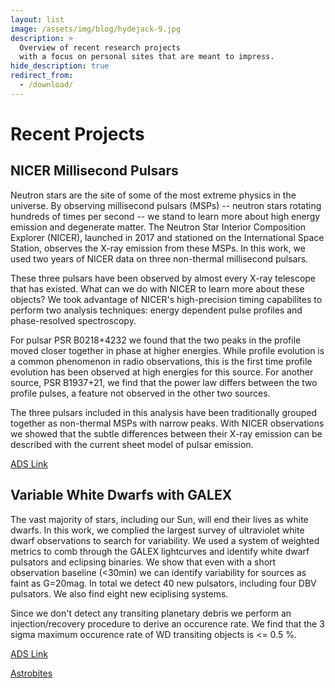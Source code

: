 ```yaml
---
layout: list
image: /assets/img/blog/hydejack-9.jpg
description: >
  Overview of recent research projects
  with a focus on personal sites that are meant to impress.
hide_description: true
redirect_from:
  - /download/
---
```


# Recent Projects

## NICER Millisecond Pulsars

Neutron stars are the site of some of the most extreme physics in the universe. By observing millisecond pulsars (MSPs) -- neutron stars rotating hundreds of times per second -- we stand to learn more about high energy emission and degenerate matter. The Neutron Star Interior Composition Explorer (NICER), launched in 2017 and stationed on the International Space Station, observes the X-ray emission from these MSPs. In this work, we used two years of NICER data on three non-thermal millisecond pulsars. 

These three pulsars have been observed by almost every X-ray telescope that has existed. What can we do with NICER to learn more about these objects? We took advantage of NICER's high-precision timing capabilites to perform two analysis techniques: energy dependent pulse profiles and phase-resolved spectroscopy. 

For pulsar PSR B0218+4232 we found that the two peaks in the profile moved closer together in phase at higher energies. While profile evolution is a common phenomenon in radio observations, this is the first time profile evolution has been observed at high energies for this source. For another source, PSR B1937+21, we find that the power law differs between the two profile pulses, a feature not observed in the other two sources. 

The three pulsars included in this analysis have been traditionally grouped together as non-thermal MSPs with narrow peaks. With NICER observations we showed that the subtle differences between their X-ray emission can be described with the current sheet model of pulsar emission.

[ADS Link](https://ui.adsabs.harvard.edu/abs/2020ApJ...892..150R/abstract)

## Variable White Dwarfs with GALEX

The vast majority of stars, including our Sun, will end their lives as white dwarfs. In this work, we complied the largest survey of ultraviolet white dwarf observations to search for variability. We used a system of weighted metrics to comb through the GALEX lightcurves and identify white dwarf pulsators and eclipsing binaries. We show that even with a short observation baseline (<30min) we can identify variability for sources as faint as G=20mag. In total we detect 40 new pulsators, including four DBV pulsators. We also find eight new eciplising systems. 

Since we don't detect any transiting planetary debris we perform an injection/recovery procedure to derive an occurence rate. We find that the 3 sigma maximum occurence rate of WD transiting objects is <= 0.5 %.

[ADS Link](https://ui.adsabs.harvard.edu/abs/2019MNRAS.486.4574R/abstract)

[Astrobites](https://astrobites.org/2018/12/19/galex_wds/)



[blog]: /
[portfolio]: https://hydejack.com/examples/
[resume]: https://hydejack.com/resume/
[download]: https://hydejack.com/download/
[welcome]: https://hydejack.com/
[forms]: https://hydejack.com/forms-by-example/

[features]: #features
[news]: #build-an-audience
[syntax]: syntax-highlighting
[latex]: #beautiful-math
[dark]: https://hydejack.com/blog/hydejack/2018-09-01-introducing-dark-mode/
[search]: https://hydejack.com/#_search-input
[grid]: https://hydejack.com/blog/hydejack/

[lic]: LICENSE.md
[pro]: licenses/PRO.md
[docs]: docs/README.md
[ofln]: docs/advanced.md#enabling-offline-support
[math]: docs/writing.md#adding-math

[kit]: https://github.com/hydecorp/hydejack-starter-kit/archive/v9.0.3.zip
[src]: https://github.com/hydecorp/hydejack
[gem]: https://rubygems.org/gems/jekyll-theme-hydejack
[buy]: https://gum.co/nuOluY
[nfy]: https://app.netlify.com/start/deploy?repository=https://github.com/hydecorp/hydejack-starter-kit
[dtn]: https://www.netlify.com/img/deploy/button.svg

[gpss]: https://developers.google.com/speed/pagespeed/insights/?url=https%3A%2F%2Fhydejack.com%2Fdocs%2F
[rouge]: http://rouge.jneen.net
[katex]: https://khan.github.io/KaTeX/
[mathjax]: https://www.mathjax.org/
[tinyletter]: https://tinyletter.com/

